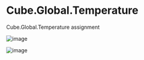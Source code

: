 # Cube.Global.Temperature
Cube.Global.Temperature assignment


![image](https://user-images.githubusercontent.com/24194099/118850063-b5c47380-b913-11eb-80bc-ef7faa14ae3d.png)


![image](https://user-images.githubusercontent.com/24194099/118850601-4c913000-b914-11eb-8476-b63693f62c54.png)

